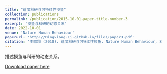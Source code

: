 ```yaml
---
title: "适度科研与可持续性摸鱼"
collection: publications
permalink: /publication/2015-10-01-paper-title-number-3
excerpt: '摸鱼与科研的动态关系'
date: 2022-10-01
venue: 'Nature Human Behaviour'
paperurl: 'http://Mingxiang-Li.github.io/files/paper3.pdf'
citation: '李鸣翔 (2018). 适度科研与可持续性摸鱼. Nature Human Behaviour, 88(8), 8-88.'
---
```

描述摸鱼与科研的动态关系。

[Download paper here](http://Mingxiang-Li.github.io/files/paper3.pdf)
